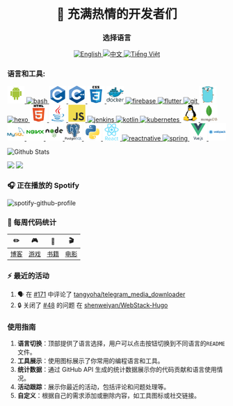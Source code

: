 <!-- <p align="center">
  访问者计数<br>
  <img src="https://profile-counter.glitch.me/shengcaiteam/count.svg" />
</p> -->

<h1 align="center"> 👋 充满热情的开发者们 </h1>
<h3 align="center">选择语言</h3>
<p align="center">
  <a href="README_EN.md">
    <img src="https://img.shields.io/badge/US-English-blue?style=for-the-badge" alt="English" />
  </a>
  <a href="README.md">
    <img src="https://img.shields.io/badge/CN-中文-red?style=for-the-badge" alt="中文" />
  </a>
  <a href="README_VI.md">
    <img src="https://img.shields.io/badge/VN-Tiếng Việt-green?style=for-the-badge" alt="Tiếng Việt" />
  </a>
</p>

<h3 align="left">语言和工具:</h3>
<p align="left"> 
  <!-- 工具图标展示 -->
  <a href="https://developer.android.com" target="_blank"> 
    <img src="https://raw.githubusercontent.com/devicons/devicon/master/icons/android/android-original-wordmark.svg" alt="android" width="40" height="40"/> 
  </a> 
  <a href="https://www.gnu.org/software/bash/" target="_blank"> 
    <img src="https://www.vectorlogo.zone/logos/gnu_bash/gnu_bash-icon.svg" alt="bash" width="40" height="40"/> 
  </a> 
  <a href="https://www.cprogramming.com/" target="_blank"> 
    <img src="https://raw.githubusercontent.com/devicons/devicon/master/icons/c/c-original.svg" alt="c" width="40" height="40"/> 
  </a> 
  <a href="https://www.w3schools.com/cpp/" target="_blank"> 
    <img src="https://raw.githubusercontent.com/devicons/devicon/master/icons/cplusplus/cplusplus-original.svg" alt="cplusplus" width="40" height="40"/> 
  </a> 
  <a href="https://www.w3schools.com/css/" target="_blank"> 
    <img src="https://raw.githubusercontent.com/devicons/devicon/master/icons/css3/css3-original-wordmark.svg" alt="css3" width="40" height="40"/> 
  </a> 
  <a href="https://www.docker.com/" target="_blank"> 
    <img src="https://raw.githubusercontent.com/devicons/devicon/master/icons/docker/docker-original-wordmark.svg" alt="docker" width="40" height="40"/> 
  </a> 
  <a href="https://firebase.google.com/" target="_blank"> 
    <img src="https://www.vectorlogo.zone/logos/firebase/firebase-icon.svg" alt="firebase" width="40" height="40"/> 
  </a> 
  <a href="https://flutter.dev" target="_blank"> 
    <img src="https://www.vectorlogo.zone/logos/flutterio/flutterio-icon.svg" alt="flutter" width="40" height="40"/> 
  </a> 
  <a href="https://git-scm.com/" target="_blank"> 
    <img src="https://www.vectorlogo.zone/logos/git-scm/git-scm-icon.svg" alt="git" width="40" height="40"/> 
  </a> 
  <a href="https://golang.org" target="_blank"> 
    <img src="https://raw.githubusercontent.com/devicons/devicon/master/icons/go/go-original.svg" alt="go" width="40" height="40"/> 
  </a> 
  <a href="hexo.io/" target="_blank"> 
    <img src="https://www.vectorlogo.zone/logos/hexoio/hexoio-icon.svg" alt="hexo" width="40" height="40"/> 
  </a> 
  <a href="https://www.w3.org/html/" target="_blank"> 
    <img src="https://raw.githubusercontent.com/devicons/devicon/master/icons/html5/html5-original-wordmark.svg" alt="html5" width="40" height="40"/> 
  </a> 
  <a href="https://www.java.com" target="_blank"> 
    <img src="https://raw.githubusercontent.com/devicons/devicon/master/icons/java/java-original.svg" alt="java" width="40" height="40"/> 
  </a> 
  <a href="https://developer.mozilla.org/en-US/docs/Web/JavaScript" target="_blank"> 
    <img src="https://raw.githubusercontent.com/devicons/devicon/master/icons/javascript/javascript-original.svg" alt="javascript" width="40" height="40"/> 
  </a> 
  <a href="https://www.jenkins.io" target="_blank"> 
    <img src="https://www.vectorlogo.zone/logos/jenkins/jenkins-icon.svg" alt="jenkins" width="40" height="40"/> 
  </a> 
  <a href="https://kotlinlang.org" target="_blank"> 
    <img src="https://www.vectorlogo.zone/logos/kotlinlang/kotlinlang-icon.svg" alt="kotlin" width="40" height="40"/> 
  </a> 
  <a href="https://kubernetes.io" target="_blank"> 
    <img src="https://www.vectorlogo.zone/logos/kubernetes/kubernetes-icon.svg" alt="kubernetes" width="40" height="40"/> 
  </a> 
  <a href="https://www.linux.org/" target="_blank"> 
    <img src="https://raw.githubusercontent.com/devicons/devicon/master/icons/linux/linux-original.svg" alt="linux" width="40" height="40"/> 
  </a> 
  <a href="https://www.mongodb.com/" target="_blank"> 
    <img src="https://raw.githubusercontent.com/devicons/devicon/master/icons/mongodb/mongodb-original-wordmark.svg" alt="mongodb" width="40" height="40"/> 
  </a> 
  <a href="https://www.mysql.com/" target="_blank"> 
    <img src="https://raw.githubusercontent.com/devicons/devicon/master/icons/mysql/mysql-original-wordmark.svg" alt="mysql" width="40" height="40"/> 
  </a> 
  <a href="https://www.nginx.com" target="_blank"> 
    <img src="https://raw.githubusercontent.com/devicons/devicon/master/icons/nginx/nginx-original.svg" alt="nginx" width="40" height="40"/> 
  </a> 
  <a href="https://nodejs.org" target="_blank"> 
    <img src="https://raw.githubusercontent.com/devicons/devicon/master/icons/nodejs/nodejs-original-wordmark.svg" alt="nodejs" width="40" height="40"/> 
  </a> 
  <a href="https://www.postgresql.org" target="_blank"> 
    <img src="https://raw.githubusercontent.com/devicons/devicon/master/icons/postgresql/postgresql-original-wordmark.svg" alt="postgresql" width="40" height="40"/> 
  </a> 
  <a href="https://www.python.org" target="_blank"> 
    <img src="https://raw.githubusercontent.com/devicons/devicon/master/icons/python/python-original.svg" alt="python" width="40" height="40"/> 
  </a> 
  <a href="https://reactjs.org/" target="_blank"> 
    <img src="https://raw.githubusercontent.com/devicons/devicon/master/icons/react/react-original-wordmark.svg" alt="react" width="40" height="40"/> 
  </a> 
  <a href="https://reactnative.dev/" target="_blank"> 
    <img src="https://reactnative.dev/img/header_logo.svg" alt="reactnative" width="40" height="40"/> 
  </a> 
  <a href="https://spring.io/" target="_blank"> 
    <img src="https://www.vectorlogo.zone/logos/springio/springio-icon.svg" alt="spring" width="40" height="40"/> 
  </a> 
  <a href="https://vuejs.org/" target="_blank"> 
    <img src="https://raw.githubusercontent.com/devicons/devicon/master/icons/vuejs/vuejs-original-wordmark.svg" alt="vuejs" width="40" height="40"/> 
  </a> 
  <a href="https://webpack.js.org" target="_blank"> 
    <img src="https://raw.githubusercontent.com/devicons/devicon/d00d0969292a6569d45b06d3f350f463a0107b0d/icons/webpack/webpack-original-wordmark.svg" alt="webpack" width="40" height="40"/> 
  </a> 
  <!-- 添加更多你使用的工具图标 -->
</p>

![Github Stats](https://github-readme-stats.vercel.app/api?username=shengcaiteam&bg_color=30,e96443,904e95&title_color=fff&text_color=fff)

![](https://raw.githubusercontent.com/shengcaiteam/github-stats-transparent/output/generated/overview.svg)
![](https://raw.githubusercontent.com/shengcaiteam/github-stats-transparent/output/generated/languages.svg)

### 🎧 正在播放的 Spotify

![spotify-github-profile](/img/default.svg)

<!-- [![spotify-github-profile](https://spotify-github-profile.vercel.app/api/view?uid=g9mmploi6sdrg6sk0xosqex2u&cover_image=true&theme=default)](https://github.com/kittinan/spotify-github-profile) -->

### :dart: 每周代码统计

<!--START_SECTION:waka-->

<!--END_SECTION:waka-->

| :pencil2:                      | :video_game:                                  | :book:                                        | :clapper:                                      |
| ------------------------------ | --------------------------------------------- | --------------------------------------------- | ---------------------------------------------- |
| [博客](https://shengcai.team/) | [游戏](https://shengcaiteam.github.io/games/) | [书籍](https://shengcaiteam.github.io/books/) | [电影](https://shengcaiteam.github.io/movies/) |

### :zap: 最近的活动

<!--START_SECTION:activity-->

1. 🗣 在 [#171](https://github.com/tangyoha/telegram_media_downloader/issues/171#issuecomment-2296836179) 中评论了 [tangyoha/telegram_media_downloader](https://github.com/tangyoha/telegram_media_downloader)
2. 🔒 关闭了 [#48](https://github.com/shenweiyan/WebStack-Hugo/issues/48) 的问题 在 [shenweiyan/WebStack-Hugo](https://github.com/shenweiyan/WebStack-Hugo)
<!--END_SECTION:activity-->

### 使用指南

1. **语言切换**：顶部提供了语言选择，用户可以点击按钮切换到不同语言的`README`文件。
2. **工具展示**：使用图标展示了你常用的编程语言和工具。
3. **统计数据**：通过 GitHub API 生成的统计数据展示你的代码贡献和语言使用情况。
4. **活动跟踪**：展示你最近的活动，包括评论和问题处理等。
5. **自定义**：根据自己的需求添加或删除内容，如工具图标或社交链接。

